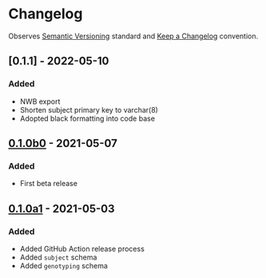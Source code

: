 # Changelog

Observes [Semantic Versioning](https://semver.org/spec/v2.0.0.html) standard and [Keep a Changelog](https://keepachangelog.com/en/1.0.0/) convention.

## [0.1.1] - 2022-05-10
### Added
+ NWB export
+ Shorten subject primary key to varchar(8)
+ Adopted black formatting into code base

## [0.1.0b0] - 2021-05-07
### Added
+ First beta release

## [0.1.0a1] - 2021-05-03
### Added 
+ Added GitHub Action release process
+ Added `subject` schema
+ Added `genotyping` schema


[0.1.0b0]: https://github.com/datajoint/element-animal/compare/0.1.0a1...0.1.0b0
[0.1.0a1]: https://github.com/datajoint/element-animal/releases/tag/0.1.0a1
